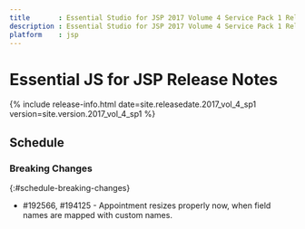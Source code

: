 ```yaml
---
title 		: Essential Studio for JSP 2017 Volume 4 Service Pack 1 Release Notes
description : Essential Studio for JSP 2017 Volume 4 Service Pack 1 Release Notes
platform    : jsp
---
```


# Essential JS for JSP Release Notes  

{% include release-info.html date=site.releasedate.2017_vol_4_sp1 version=site.version.2017_vol_4_sp1 %} 



## Schedule

### Breaking Changes
{:#schedule-breaking-changes}
* \#192566, \#194125 - Appointment resizes properly now, when field names are mapped with custom names.
